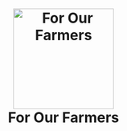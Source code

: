 <h1 align = "center">
    <a href = "https://github.com/karumadesu/TMNT_R15E-Website">
        <img src="https://github.com/karumadesu/TMNT_R15E-Website/assets/images/logos/For our Farmers Logo.png" alt="For Our Farmers" width = "200">
    </a>
    <br> For Our Farmers <br>
</h1>
